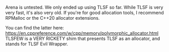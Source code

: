 ﻿Arena is untested. We only ended up using TLSF so far. While TLSF is very very fast, it's also very old. If you're 
for good allocation tools, I recommend RPMalloc or the C++20 allocator extensions. 

You can find the latter here: https://en.cppreference.com/w/cpp/memory/polymorphic_allocator.html
TLSFEW is a VERY RICKETY shim that presents TLSF as an allocator, and stands for TLSF Evil Wrapper.